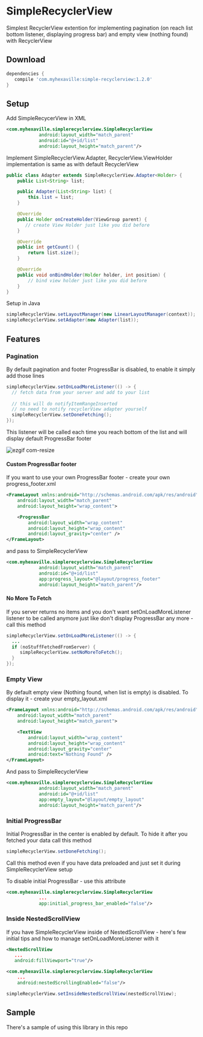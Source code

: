 SimpleRecyclerView
=====

Simplest RecyclerView extention for implementing pagination (on reach list bottom listener, displaying progress bar) and empty view (nothing found) with RecyclerView

Download
--------

```gradle
dependencies {
   compile 'com.myhexaville:simple-recyclerview:1.2.0'
}
```

Setup
-----
Add SimpleRecycerView in XML

```xml
<com.myhexaville.simplerecyclerview.SimpleRecyclerView
            android:layout_width="match_parent"
            android:id="@+id/list"
            android:layout_height="match_parent"/>
```
Implement SimpleRecyclerView.Adapter, RecyclerView.ViewHolder implementation is same as with default RecyclerView

```java
public class Adapter extends SimpleRecyclerView.Adapter<Holder> {
    public List<String> list;

    public Adapter(List<String> list) {
        this.list = list;
    }

    @Override
    public Holder onCreateHolder(ViewGroup parent) {
       // create View Holder just like you did before
    }

    @Override
    public int getCount() {
        return list.size();
    }

    @Override
    public void onBindHolder(Holder holder, int position) {
        // bind view holder just like you did before
    }
}
```

Setup in Java

```java
simpleRecyclerView.setLayoutManager(new LinearLayoutManager(context));
simpleRecyclerView.setAdapter(new Adapter(list));
```

Features
--------

### Pagination
By default pagination and footer ProgressBar is disabled, to enable it simply add those lines
```java
simpleRecyclerView.setOnLoadMoreListener(() -> {
  // fetch data from your server and add to your list
  
  // this will do notifyItemRangeInserted
  // no need to notify recyclerView adapter yourself
  simpleRecyclerView.setDoneFetching();
});
```
This listener will be called each time you reach bottom of the list and will display default ProgressBar footer

![ezgif com-resize](https://user-images.githubusercontent.com/13784275/28240655-861a60ca-697d-11e7-9e34-62794e2b0297.gif)

#### Custom ProgressBar footer
If you want to use your own ProgressBar footer - create your own progress_footer.xml
```xml
<FrameLayout xmlns:android="http://schemas.android.com/apk/res/android"
    android:layout_width="match_parent"
    android:layout_height="wrap_content">

    <ProgressBar
        android:layout_width="wrap_content"
        android:layout_height="wrap_content"
        android:layout_gravity="center" />
</FrameLayout>
```
and pass to SimpleRecyclerView

```xml
<com.myhexaville.simplerecyclerview.SimpleRecyclerView
            android:layout_width="match_parent"
            android:id="@+id/list"
            app:progress_layout="@layout/progress_footer"
            android:layout_height="match_parent"/>
```
#### No More To Fetch
If you server returns no items and you don't want setOnLoadMoreListener listener to be called anymore just like don't display ProgressBar any more - call this method
```java
simpleRecyclerView.setOnLoadMoreListener(() -> {
  ...
  if (noStuffFetchedFromServer) {
     simpleRecyclerView.setNoMoreToFetch();
  }
});
```
### Empty View
By default empty view (Nothing found, when list is empty) is disabled. To display it - create your empty_layout.xml
```xml
<FrameLayout xmlns:android="http://schemas.android.com/apk/res/android"
    android:layout_width="match_parent"
    android:layout_height="match_parent">

    <TextView
        android:layout_width="wrap_content"
        android:layout_height="wrap_content"
        android:layout_gravity="center"
        android:text="Nothing Found" />
</FrameLayout>
```
And pass to SimpleRecyclerView
```xml
<com.myhexaville.simplerecyclerview.SimpleRecyclerView
            android:layout_width="match_parent"
            android:id="@+id/list"
            app:empty_layout="@layout/empty_layout"
            android:layout_height="match_parent"/>
```

### Initial ProgressBar
Initial ProgressBar in the center is enabled by default. To hide it after you fetched your data call this method
```java
simpleRecyclerView.setDoneFetching();
```
Call this method even if you have data preloaded and just set it during SimpleRecyclerView setup

To disable initial ProgressBar - use this attribute
```xml
<com.myhexaville.simplerecyclerview.SimpleRecyclerView
            ...
            app:initial_progress_bar_enabled="false"/>
```

### Inside NestedScrollView
If you have SimpleRecyclerView inside of NestedScrollView - here's few initial tips and how to manage setOnLoadMoreListener with it

```xml
<NestedScrollView
   ...
   android:fillViewport="true"/>
```
```xml
<com.myhexaville.simplerecyclerview.SimpleRecyclerView
    ...
    android:nestedScrollingEnabled="false"/>
```
```java
simpleRecyclerView.setInsideNestedScrollView(nestedScrollView);
```
Sample
------
There's a sample of using this library in this repo
